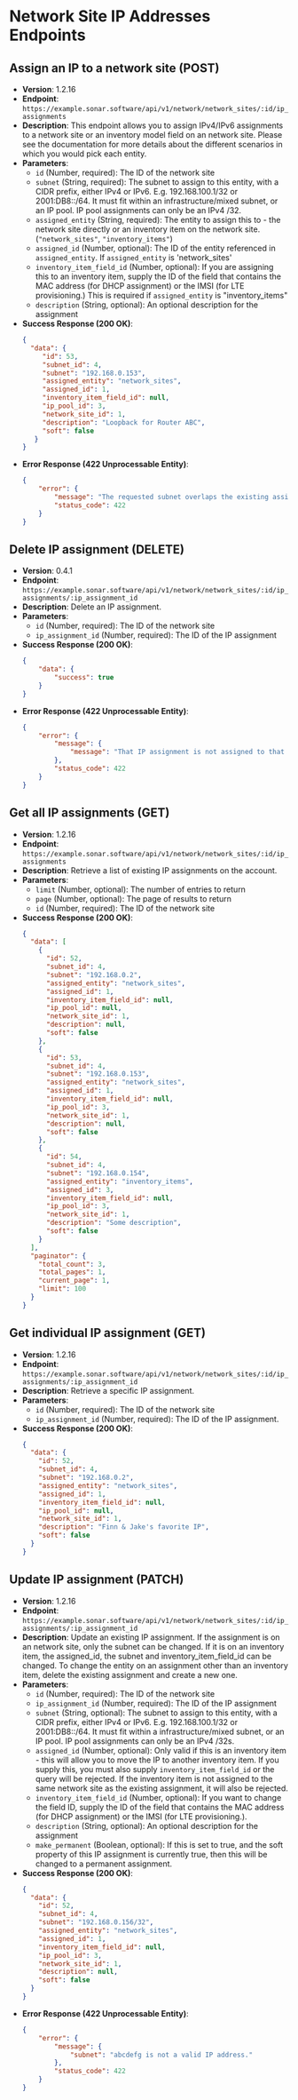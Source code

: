 # Network Site IP Addresses Endpoints

## Assign an IP to a network site (POST)
- **Version**: 1.2.16
- **Endpoint**: `https://example.sonar.software/api/v1/network/network_sites/:id/ip_assignments`
- **Description**: This endpoint allows you to assign IPv4/IPv6 assignments to a network site or an inventory model field on an network site. Please see the documentation for more details about the different scenarios in which you would pick each entity.
- **Parameters**:
    - `id` (Number, required): The ID of the network site
    - `subnet` (String, required): The subnet to assign to this entity, with a CIDR prefix, either IPv4 or IPv6. E.g. 192.168.100.1/32 or 2001:DB8::/64. It must fit within an infrastructure/mixed subnet, or an IP pool. IP pool assignments can only be an IPv4 /32.
    - `assigned_entity` (String, required): The entity to assign this to - the network site directly or an inventory item on the network site. (`"network_sites"`, `"inventory_items"`)
    - `assigned_id` (Number, optional): The ID of the entity referenced in `assigned_entity`. If `assigned_entity` is 'network_sites'
    - `inventory_item_field_id` (Number, optional): If you are assigning this to an inventory item, supply the ID of the field that contains the MAC address (for DHCP assignment) or the IMSI (for LTE provisioning.) This is required if `assigned_entity` is "inventory_items"
    - `description` (String, optional): An optional description for the assignment
- **Success Response (200 OK)**:
    ```json
    {
      "data": {
         "id": 53,
         "subnet_id": 4,
         "subnet": "192.168.0.153",
         "assigned_entity": "network_sites",
         "assigned_id": 1,
         "inventory_item_field_id": null,
         "ip_pool_id": 3,
         "network_site_id": 1,
         "description": "Loopback for Router ABC",
         "soft": false
       }
    }
    ```
- **Error Response (422 Unprocessable Entity)**:
    ```json
    {
        "error": {
            "message": "The requested subnet overlaps the existing assignment of 192.168.100.17",
            "status_code": 422
        }
    }
    ```

## Delete IP assignment (DELETE)
- **Version**: 0.4.1
- **Endpoint**: `https://example.sonar.software/api/v1/network/network_sites/:id/ip_assignments/:ip_assignment_id`
- **Description**: Delete an IP assignment.
- **Parameters**:
    - `id` (Number, required): The ID of the network site
    - `ip_assignment_id` (Number, required): The ID of the IP assignment
- **Success Response (200 OK)**:
    ```json
    {
        "data": {
            "success": true
        }
    }
    ```
- **Error Response (422 Unprocessable Entity)**:
    ```json
    {
        "error": {
            "message": {
                "message": "That IP assignment is not assigned to that network site."
            },
            "status_code": 422
        }
    }
    ```

## Get all IP assignments (GET)
- **Version**: 1.2.16
- **Endpoint**: `https://example.sonar.software/api/v1/network/network_sites/:id/ip_assignments`
- **Description**: Retrieve a list of existing IP assignments on the account.
- **Parameters**:
    - `limit` (Number, optional): The number of entries to return
    - `page` (Number, optional): The page of results to return
    - `id` (Number, required): The ID of the network site
- **Success Response (200 OK)**:
    ```json
    {
      "data": [
        {
          "id": 52,
          "subnet_id": 4,
          "subnet": "192.168.0.2",
          "assigned_entity": "network_sites",
          "assigned_id": 1,
          "inventory_item_field_id": null,
          "ip_pool_id": null,
          "network_site_id": 1,
          "description": null,
          "soft": false
        },
        {
          "id": 53,
          "subnet_id": 4,
          "subnet": "192.168.0.153",
          "assigned_entity": "network_sites",
          "assigned_id": 1,
          "inventory_item_field_id": null,
          "ip_pool_id": 3,
          "network_site_id": 1,
          "description": null,
          "soft": false
        },
        {
          "id": 54,
          "subnet_id": 4,
          "subnet": "192.168.0.154",
          "assigned_entity": "inventory_items",
          "assigned_id": 3,
          "inventory_item_field_id": null,
          "ip_pool_id": 3,
          "network_site_id": 1,
          "description": "Some description",
          "soft": false
        }
      ],
      "paginator": {
        "total_count": 3,
        "total_pages": 1,
        "current_page": 1,
        "limit": 100
      }
    }
    ```

## Get individual IP assignment (GET)
- **Version**: 1.2.16
- **Endpoint**: `https://example.sonar.software/api/v1/network/network_sites/:id/ip_assignments/:ip_assignment_id`
- **Description**: Retrieve a specific IP assignment.
- **Parameters**:
    - `id` (Number, required): The ID of the network site
    - `ip_assignment_id` (Number, required): The ID of the IP assignment.
- **Success Response (200 OK)**:
    ```json
    {
      "data": {
        "id": 52,
        "subnet_id": 4,
        "subnet": "192.168.0.2",
        "assigned_entity": "network_sites",
        "assigned_id": 1,
        "inventory_item_field_id": null,
        "ip_pool_id": null,
        "network_site_id": 1,
        "description": "Finn & Jake's favorite IP",
        "soft": false
      }
    }
    ```

## Update IP assignment (PATCH)
- **Version**: 1.2.16
- **Endpoint**: `https://example.sonar.software/api/v1/network/network_sites/:id/ip_assignments/:ip_assignment_id`
- **Description**: Update an existing IP assignment. If the assignment is on an network site, only the subnet can be changed. If it is on an inventory item, the assigned_id, the subnet and inventory_item_field_id can be changed. To change the entity on an assignment other than an inventory item, delete the existing assignment and create a new one.
- **Parameters**:
    - `id` (Number, required): The ID of the network site
    - `ip_assignment_id` (Number, required): The ID of the IP assignment
    - `subnet` (String, optional): The subnet to assign to this entity, with a CIDR prefix, either IPv4 or IPv6. E.g. 192.168.100.1/32 or 2001:DB8::/64. It must fit within a infrastructure/mixed subnet, or an IP pool. IP pool assignments can only be an IPv4 /32s.
    - `assigned_id` (Number, optional): Only valid if this is an inventory item - this will allow you to move the IP to another inventory item. If you supply this, you must also supply `inventory_item_field_id` or the query will be rejected. If the inventory item is not assigned to the same network site as the existing assignment, it will also be rejected.
    - `inventory_item_field_id` (Number, optional): If you want to change the field ID, supply the ID of the field that contains the MAC address (for DHCP assignment) or the IMSI (for LTE provisioning.).
    - `description` (String, optional): An optional description for the assignment
    - `make_permanent` (Boolean, optional): If this is set to true, and the soft property of this IP assignment is currently true, then this will be changed to a permanent assignment.
- **Success Response (200 OK)**:
    ```json
    {
      "data": {
        "id": 52,
        "subnet_id": 4,
        "subnet": "192.168.0.156/32",
        "assigned_entity": "network_sites",
        "assigned_id": 1,
        "inventory_item_field_id": null,
        "ip_pool_id": 3,
        "network_site_id": 1,
        "description": null,
        "soft": false
      }
    }
    ```
- **Error Response (422 Unprocessable Entity)**:
    ```json
    {
        "error": {
            "message": {
                "subnet": "abcdefg is not a valid IP address."
            },
            "status_code": 422
        }
    }
    ```
```
